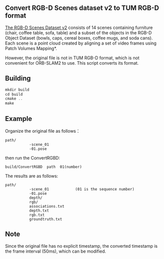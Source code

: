 ## Convert RGB-D Scenes dataset v2 to TUM RGB-D format

[The RGB-D Scenes Dataset v2](https://rgbd-dataset.cs.washington.edu/dataset/rgbd-scenes-v2/) consists of 14 scenes containing furniture  (chair, coffee table, sofa, table) and a subset of the objects in the  RGB-D Object Dataset (bowls, caps, cereal boxes, coffee mugs, and soda  cans). Each scene is a point cloud created by aligning a set of video  frames using Patch Volumes Mapping*.

However, the original file is not in TUM RGB-D format, which is not convenient for ORB-SLAM2 to use. This script converts its format.

## Building

```c++
mkdir build
cd build 
cmake ..
make
```

## Example

Organize the original file as follows：

```
path/
		   -scene_01
		   -01.pose
```

then run the ConvertRGBD:

```
build/ConvertRGBD  path  01(number)
```

The results are as follows:

```
path/
		   -scene_01            (01 is the sequence number)
		   -01.pose
		   depth/
		   rgb/
		   associations.txt
		   depth.txt
		   rgb.txt
		   groundtruth.txt
```

## Note

Since the original file has no explicit timestamp, the converted timestamp is the frame interval (50ms), which can be modified.
